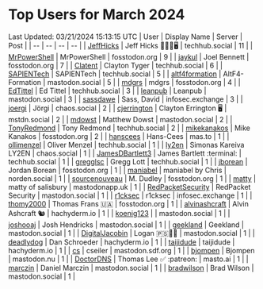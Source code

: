 # Top Users for March 2024
Last Updated: 03/21/2024 15:13:15 UTC
| User | Display Name | Server | Post |
| -- | -- | -- | -- |
| [JeffHicks](https://techhub.social/@JeffHicks) | Jeff Hicks 🐶🎼🍷🖥️ | techhub.social | 11 |
| [MrPowerShell](https://fosstodon.org/@MrPowerShell) | MrPowerShell | fosstodon.org | 9 |
| [jaykul](https://fosstodon.org/@jaykul) | Joel Bennett | fosstodon.org | 7 |
| [Clatent](https://techhub.social/@Clatent) | Clayton Tyger | techhub.social | 6 |
| [SAPIENTech](https://techhub.social/@SAPIENTech) | SAPIENTech | techhub.social | 5 |
| [altf4formation](https://mastodon.social/@altf4formation) | AltF4-Formation | mastodon.social | 5 |
| [mdgrs](https://fosstodon.org/@mdgrs) | mdgrs | fosstodon.org | 4 |
| [EdTittel](https://techhub.social/@EdTittel) | Ed Tittel | techhub.social | 3 |
| [leanpub](https://mastodon.social/@leanpub) | Leanpub | mastodon.social | 3 |
| [sassdawe](https://infosec.exchange/@sassdawe) | Sass, David | infosec.exchange | 3 |
| [joergi](https://chaos.social/@joergi) | Jörgi | chaos.social | 2 |
| [cjerrington](https://mstdn.social/@cjerrington) | Clayton Errington 🖥️ | mstdn.social | 2 |
| [mdowst](https://mastodon.social/@mdowst) | Matthew Dowst | mastodon.social | 2 |
| [TonyRedmond](https://techhub.social/@TonyRedmond) | Tony Redmond | techhub.social | 2 |
| [mikekanakos](https://fosstodon.org/@mikekanakos) | Mike Kanakos | fosstodon.org | 2 |
| [hanscees](https://mas.to/@hanscees) | Hans-Cees | mas.to | 1 |
| [ollimenzel](https://techhub.social/@ollimenzel) | Oliver Menzel | techhub.social | 1 |
| [ly2en](https://chaos.social/@ly2en) | Simonas Kareiva LY2EN | chaos.social | 1 |
| [JamesDBartlett3](https://techhub.social/@JamesDBartlett3) | James Bartlett :terminal: | techhub.social | 1 |
| [gregglsc](https://techhub.social/@gregglsc) | Gregg Lott | techhub.social | 1 |
| [jborean](https://fosstodon.org/@jborean) | Jordan Borean | fosstodon.org | 1 |
| [maniabel](https://norden.social/@maniabel) | maniabel by Chris | norden.social | 1 |
| [sourcenouveau](https://fosstodon.org/@sourcenouveau) | M. Dudley | fosstodon.org | 1 |
| [matty](https://mastodonapp.uk/@matty) | matty of salisbury | mastodonapp.uk | 1 |
| [RedPacketSecurity](https://mastodon.social/@RedPacketSecurity) | RedPacket Security | mastodon.social | 1 |
| [r1cksec](https://infosec.exchange/@r1cksec) | r1cksec | infosec.exchange | 1 |
| [thomy2000](https://fosstodon.org/@thomy2000) | Thomas Frans 🇺🇦 | fosstodon.org | 1 |
| [alvinashcraft](https://hachyderm.io/@alvinashcraft) | Alvin Ashcraft 🐿️ | hachyderm.io | 1 |
| [koenig123](https://mastodon.social/@koenig123) |  | mastodon.social | 1 |
| [joshooaj](https://mastodon.social/@joshooaj) | Josh Hendricks | mastodon.social | 1 |
| [geekland](https://mastodon.social/@geekland) | Geekland | mastodon.social | 1 |
| [DigitalJacobin](https://mastodon.social/@DigitalJacobin) | Logan 🇵🇸💾🌹 | mastodon.social | 1 |
| [deadlydog](https://hachyderm.io/@deadlydog) | Dan Schroeder | hachyderm.io | 1 |
| [taijidude](https://hachyderm.io/@taijidude) | taijidude | hachyderm.io | 1 |
| [cs](https://mastodon.sdf.org/@cs) | cseiler | mastodon.sdf.org | 1 |
| [bjompen](https://mastodon.nu/@bjompen) | Bjompen | mastodon.nu | 1 |
| [DoctorDNS](https://masto.ai/@DoctorDNS) | Thomas Lee ✅ :patreon: | masto.ai | 1 |
| [marczin](https://mastodon.social/@marczin) | Daniel Marczin | mastodon.social | 1 |
| [bradwilson](https://mastodon.social/@bradwilson) | Brad Wilson | mastodon.social | 1 |
